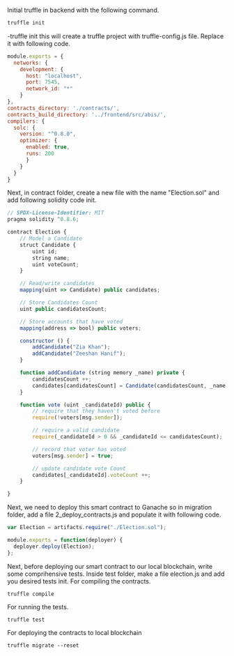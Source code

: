 Initial truffle in backend with the following command. <br />
```javascript
truffle init
```

-truffle init this will create a truffle project with truffle-config.js file. Replace it with following code.

```javascript
module.exports = {
  networks: {
    development: {
      host: "localhost",
      port: 7545,
      network_id: "*"
    }
},
contracts_directory: './contracts/',
contracts_build_directory: '../frontend/src/abis/',
compilers: {
  solc: {
    version: "^0.8.0",
    optimizer: {
      enabled: true,
      runs: 200
      }
    }
  }
}
```

Next, in contract folder, create a new file with the name "Election.sol" and add following solidity code init.

```javascript
// SPDX-License-Identifier: MIT
pragma solidity ^0.8.6;

contract Election {
    // Model a Candidate
    struct Candidate {
        uint id;
        string name;
        uint voteCount;
    }

    // Read/write candidates
    mapping(uint => Candidate) public candidates;

    // Store Candidates Count
    uint public candidatesCount;

    // Store accounts that have voted
    mapping(address => bool) public voters;

    constructor () {
        addCandidate("Zia Khan");
        addCandidate("Zeeshan Hanif");
    }

    function addCandidate (string memory _name) private {
        candidatesCount ++;
        candidates[candidatesCount] = Candidate(candidatesCount, _name, 0);
    }

    function vote (uint _candidateId) public {
        // require that they haven't voted before
        require(!voters[msg.sender]);

        // require a valid candidate
        require(_candidateId > 0 && _candidateId <= candidatesCount);

        // record that voter has voted
        voters[msg.sender] = true;

        // update candidate vote Count
        candidates[_candidateId].voteCount ++;
    }

}
```
Next, we need to deploy this smart contract to Ganache so in migration folder, add a file 2_deploy_contracts.js and populate it with following code.

```javascript
var Election = artifacts.require("./Election.sol");

module.exports = function(deployer) {
  deployer.deploy(Election);
};
```

Next, before deploying our smart contract to our local blockchain, write some comprihensive tests. Inside test folder, make a file election.js and add you desired tests init.
For compiling the contracts.
```
truffle compile
```
For running the tests.
```
truffle test
```
For deploying the contracts to local blockchain
```
truffle migrate --reset
```

